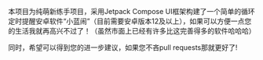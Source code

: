 本项目为纯萌新练手项目，采用Jetpack Compose UI框架构建了一个简单的循环定时提醒安卓软件“小蓝闹”（目前需要安卓版本12及以上），如果可以方便一点您的生活我就再高兴不过了！（虽然市面上已经有许多比这完善得多的软件哈哈哈）

同时，希望可以得到您的进一步建议，如果您不吝pull requests那就更好了!
